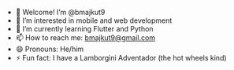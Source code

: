 - 👋 Welcome! I’m @bmajkut9
- 👀 I’m interested in mobile and web development
- 🌱 I’m currently learning Flutter and Python
- 📫 How to reach me: bmajkut9@gmail.com
- 😄 Pronouns: He/him
- ⚡ Fun fact: I have a Lamborgini Adventador (the hot wheels kind)

<!---
bmajkut9/bmajkut9 is a ✨ special ✨ repository because its `README.md` (this file) appears on your GitHub profile.
You can click the Preview link to take a look at your changes.
--->
